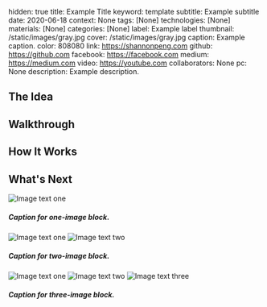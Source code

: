 hidden: true
title: Example Title
keyword: template
subtitle: Example subtitle
date: 2020-06-18
context: None
tags: [None]
technologies: [None]
materials: [None]
categories: [None]
label: Example label
thumbnail: /static/images/gray.jpg
cover: /static/images/gray.jpg
caption: Example caption.
color: 808080
link: https://shannonpeng.com
github: https://github.com
facebook: https://facebook.com
medium: https://medium.com
video: https://youtube.com
collaborators: None
pc: None
description: Example description.

## The Idea

## Walkthrough

## How It Works

## What's Next

<div class="image-set" markdown="1">

![Image text one](/static/images/gray.jpg "Image text one")

##### Caption for one-image block.

</div>

<div class="image-set image-set-two" markdown="1">

![Image text one](/static/images/gray.jpg "Image text one")
![Image text two](/static/images/gray.jpg "Image text two")

##### Caption for two-image block.

</div>

<div class="image-set image-set-three" markdown="1">

![Image text one](/static/images/gray.jpg "Image text one")
![Image text two](/static/images/gray.jpg "Image text two")
![Image text three](/static/images/gray.jpg "Image text three")

##### Caption for three-image block.

</div>